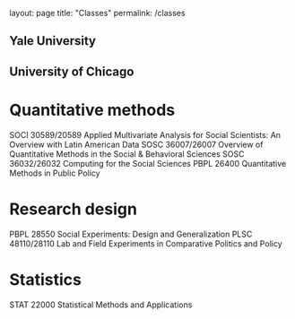 layout: page
title: "Classes"
permalink: /classes

## Yale University 
 
## University of Chicago 
# Quantitative methods 
SOCI 30589/20589 Applied Multivariate Analysis for Social Scientists: An Overview with Latin American Data
SOSC 36007/26007 Overview of Quantitative Methods in the Social & Behavioral Sciences
SOSC 36032/26032 Computing for the Social Sciences
PBPL 26400 Quantitative Methods in Public Policy

# Research design
PBPL 28550 Social Experiments: Design and Generalization
PLSC 48110/28110 Lab and Field Experiments in Comparative Politics and Policy

# Statistics
STAT 22000 Statistical Methods and Applications
